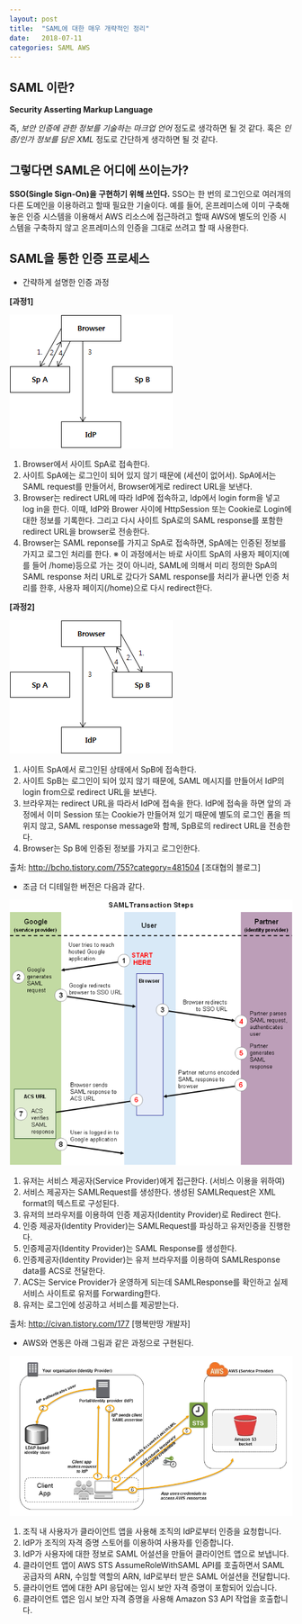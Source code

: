 ```yaml
---
layout: post
title:  "SAML에 대한 매우 개략적인 정리"
date:   2018-07-11
categories: SAML AWS
---
```



## SAML 이란? 

**Security Asserting Markup Language**

즉, *보안 인증에 관한 정보를 기술하는 마크업 언어* 정도로 생각하면 될 것 같다. 혹은 *인증/인가 정보를 담은 XML* 정도로 간단하게 생각하면 될 것 같다. 

## 그렇다면 SAML은 어디에 쓰이는가?

**SSO(Single Sign-On)을 구현하기 위해 쓰인다.** SSO는 한 번의 로그인으로 여러개의 다른 도메인을 이용하려고 할때 필요한 기술이다. 예를 들어, 온프레미스에 이미 구축해 놓은 인증 시스템을 이용해서 AWS 리소스에 접근하려고 할때 AWS에 별도의 인증 시스템을 구축하지 않고 온프레미스의 인증을 그대로 쓰려고 할 때 사용한다. 

## SAML을 통한 인증 프로세스 

* 간략하게 설명한 인증 과정

**[과정1]**

![그림1-1](/images/saml_bcho1.png)

1. Browser에서 사이트 SpA로 접속한다.
2. 사이트 SpA에는 로그인이 되어 있지 않기 때문에 (세션이 없어서). SpA에서는 SAML request를 만들어서, Browser에게로 redirect URL을 보낸다.
3. Browser는 redirect URL에 따라 IdP에 접속하고, Idp에서 login form을 넣고 log in을 한다. 이때, IdP와 Brower 사이에 HttpSession 또는 Cookie로 Login에 대한 정보를 기록한다. 그리고 다시 사이트 SpA로의 SAML response를 포함한 redirect URL을 browser로 전송한다.
4. Browser는 SAML reponse를 가지고 SpA로 접속하면, SpA에는 인증된 정보를 가지고 로그인 처리를 한다. ※ 이 과정에서는 바로 사이트 SpA의 사용자 페이지(예를 들어 /home)등으로 가는 것이 아니라, SAML에 의해서 미리 정의한 SpA의 SAML response 처리 URL로 갔다가 SAML response를 처리가 끝나면 인증 처리를 한후, 사용자 페이지(/home)으로 다시 redirect한다.

**[과정2]**

![그림1-2](/images/saml_bcho2.png)

1. 사이트 SpA에서 로그인된 상태에서 SpB에 접속한다.
2. 사이트 SpB는 로그인이 되어 있지 않기 때문에, SAML 메시지를 만들어서 IdP의 login from으로 redirect URL을 보낸다.
3. 브라우져는 redirect URL을 따라서 IdP에 접속을 한다. IdP에 접속을 하면 앞의 과정에서 이미 Session 또는 Cookie가 만들어져 있기 때문에 별도의 로그인 폼을 띄위지 않고, SAML response message와 함께, SpB로의 redirect URL을 전송한다. 
4. Browser는 Sp B에 인증된 정보를 가지고 로그인한다.

출처: http://bcho.tistory.com/755?category=481504 [조대협의 블로그]
<br>

* 조금 더 디테일한 버전은 다음과 같다. 


![그림2](/images/saml_google.gif)

1. 유저는 서비스 제공자(Service Provider)에게 접근한다. (서비스 이용을 위하여)
2. 서비스 제공자는 SAMLRequest를 생성한다. 생성된 SAMLRequest은 XML format의 텍스트로 구성된다.
3. 유저의 브라우저를 이용하여 인증 제공자(Identity Provider)로 Redirect 한다.
4. 인증 제공자(Identity Provider)는 SAMLRequest를 파싱하고 유저인증을 진행한다.
5. 인증제공자(Identity Provider)는 SAML Response를 생성한다.
6. 인증제공자(Identity Provider)는 유저 브라우저를 이용하여 SAMLResponse data를 ACS로 전달한다.
7. ACS는 Service Provider가 운영하게 되는데 SAMLResponse를 확인하고 실제 서비스 사이트로 유저를 Forwarding한다.
8. 유저는 로그인에 성공하고 서비스를 제공받는다.

출처: http://civan.tistory.com/177 [행복만땅 개발자]


* AWS와 연동은 아래 그림과 같은 과정으로 구현된다.

![그림3](/images/saml-based-federation.diagram.png)

1. 조직 내 사용자가 클라이언트 앱을 사용해 조직의 IdP로부터 인증을 요청합니다.
2. IdP가 조직의 자격 증명 스토어를 이용하여 사용자를 인증합니다.
3. IdP가 사용자에 대한 정보로 SAML 어설션을 만들어 클라이언트 앱으로 보냅니다.
4. 클라이언트 앱이 AWS STS AssumeRoleWithSAML API를 호출하면서 SAML 공급자의 ARN, 수임할 역할의 ARN, IdP로부터 받은 SAML 어설션을 전달합니다.
5. 클라이언트 앱에 대한 API 응답에는 임시 보안 자격 증명이 포함되어 있습니다.
6. 클라이언트 앱은 임시 보안 자격 증명을 사용해 Amazon S3 API 작업을 호출합니다.